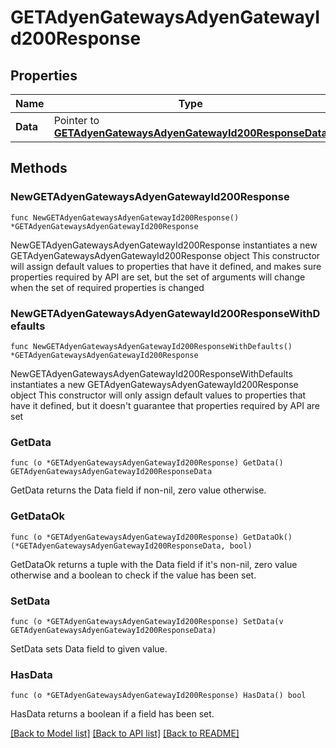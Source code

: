 # GETAdyenGatewaysAdyenGatewayId200Response

## Properties

Name | Type | Description | Notes
------------ | ------------- | ------------- | -------------
**Data** | Pointer to [**GETAdyenGatewaysAdyenGatewayId200ResponseData**](GETAdyenGatewaysAdyenGatewayId200ResponseData.md) |  | [optional] 

## Methods

### NewGETAdyenGatewaysAdyenGatewayId200Response

`func NewGETAdyenGatewaysAdyenGatewayId200Response() *GETAdyenGatewaysAdyenGatewayId200Response`

NewGETAdyenGatewaysAdyenGatewayId200Response instantiates a new GETAdyenGatewaysAdyenGatewayId200Response object
This constructor will assign default values to properties that have it defined,
and makes sure properties required by API are set, but the set of arguments
will change when the set of required properties is changed

### NewGETAdyenGatewaysAdyenGatewayId200ResponseWithDefaults

`func NewGETAdyenGatewaysAdyenGatewayId200ResponseWithDefaults() *GETAdyenGatewaysAdyenGatewayId200Response`

NewGETAdyenGatewaysAdyenGatewayId200ResponseWithDefaults instantiates a new GETAdyenGatewaysAdyenGatewayId200Response object
This constructor will only assign default values to properties that have it defined,
but it doesn't guarantee that properties required by API are set

### GetData

`func (o *GETAdyenGatewaysAdyenGatewayId200Response) GetData() GETAdyenGatewaysAdyenGatewayId200ResponseData`

GetData returns the Data field if non-nil, zero value otherwise.

### GetDataOk

`func (o *GETAdyenGatewaysAdyenGatewayId200Response) GetDataOk() (*GETAdyenGatewaysAdyenGatewayId200ResponseData, bool)`

GetDataOk returns a tuple with the Data field if it's non-nil, zero value otherwise
and a boolean to check if the value has been set.

### SetData

`func (o *GETAdyenGatewaysAdyenGatewayId200Response) SetData(v GETAdyenGatewaysAdyenGatewayId200ResponseData)`

SetData sets Data field to given value.

### HasData

`func (o *GETAdyenGatewaysAdyenGatewayId200Response) HasData() bool`

HasData returns a boolean if a field has been set.


[[Back to Model list]](../README.md#documentation-for-models) [[Back to API list]](../README.md#documentation-for-api-endpoints) [[Back to README]](../README.md)


